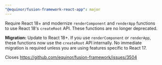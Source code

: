 ```yaml
---
"@equinor/fusion-framework-react-app": major
---
```


Require React 18+ and modernize `renderComponent` and `renderApp` functions to use React 18's `createRoot` API. These functions are no longer deprecated.

**Migration:** Update to React 18+. If you use `renderComponent` or `renderApp`, these functions now use the `createRoot` API internally. No immediate migration is required unless you are using features specific to React 17.

Closes https://github.com/equinor/fusion-framework/issues/3504

